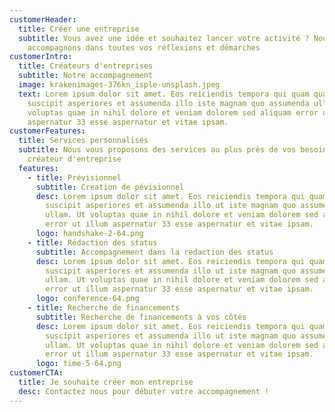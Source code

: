 ```yaml
---
customerHeader:
  title: Créer une entreprise
  subtitle: Vous avez une idée et souhaitez lancer votre activité ? Nous vous
    accompagnons dans toutes vos réflexions et démarches
customerIntro:
  title: Créateurs d'entreprises
  subtitle: Notre accompagnement
  image: krakenimages-376kn_isple-unsplash.jpeg
  text: Lorem ipsum dolor sit amet. Eos reiciendis tempora qui quam quas aut
    suscipit asperiores et assumenda illo iste magnam quo assumenda ullam. Ut
    voluptas quae in nihil dolore et veniam dolorem sed aliquam error ut illum
    aspernatur 33 esse aspernatur et vitae ipsam.
customerFeatures:
  title: Services personnalisés
  subtitle: Nous vous proposons des services au plus près de vos besoin de
    créateur d'entreprise
  features:
    - title: Prévisionnel
      subtitle: Creation de pévisionnel
      desc: Lorem ipsum dolor sit amet. Eos reiciendis tempora qui quam quas aut
        suscipit asperiores et assumenda illo ut iste magnam quo assumenda
        ullam. Ut voluptas quae in nihil dolore et veniam dolorem sed aliquam
        error ut illum aspernatur 33 esse aspernatur et vitae ipsam.
      logo: handshake-2-64.png
    - title: Rédaction des status
      subtitle: Accompagnement dans la redaction des status
      desc: Lorem ipsum dolor sit amet. Eos reiciendis tempora qui quam quas aut
        suscipit asperiores et assumenda illo ut iste magnam quo assumenda
        ullam. Ut voluptas quae in nihil dolore et veniam dolorem sed aliquam
        error ut illum aspernatur 33 esse aspernatur et vitae ipsam.
      logo: conference-64.png
    - title: Recherche de financements
      subtitle: Recherche de financements à vos côtés
      desc: Lorem ipsum dolor sit amet. Eos reiciendis tempora qui quam quas aut
        suscipit asperiores et assumenda illo ut iste magnam quo assumenda
        ullam. Ut voluptas quae in nihil dolore et veniam dolorem sed aliquam
        error ut illum aspernatur 33 esse aspernatur et vitae ipsam.
      logo: time-5-64.png
customerCTA:
  title: Je souhaite créer mon entreprise
  desc: Contactez nous pour débuter votre accompagnement !
---
```

